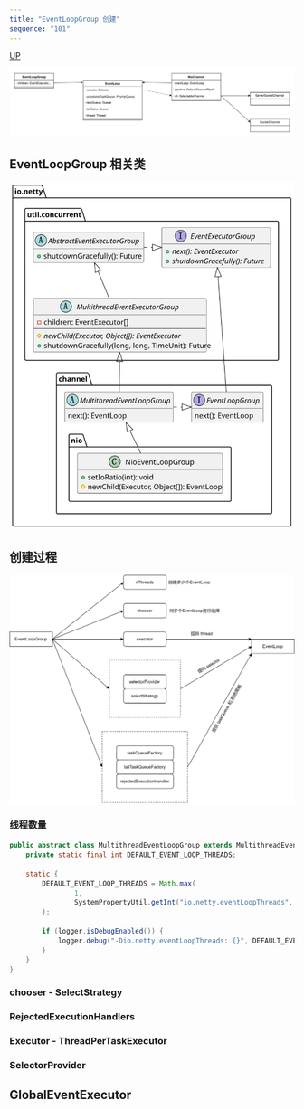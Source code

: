 ```yaml
---
title: "EventLoopGroup 创建"
sequence: "101"
---
```


[UP](/netty.html)

![](/assets/images/netty/eventloop/netty-eventloop-relation.svg)

## EventLoopGroup 相关类

![](/assets/images/netty/eventloop/group/netty-eventloop-group-class-hierarchy.svg)

## 创建过程

![](/assets/images/netty/eventloop/group/netty-eventloop-group-parameter.svg)


### 线程数量

```java
public abstract class MultithreadEventLoopGroup extends MultithreadEventExecutorGroup implements EventLoopGroup {
    private static final int DEFAULT_EVENT_LOOP_THREADS;

    static {
        DEFAULT_EVENT_LOOP_THREADS = Math.max(
                1,
                SystemPropertyUtil.getInt("io.netty.eventLoopThreads", NettyRuntime.availableProcessors() * 2)
        );

        if (logger.isDebugEnabled()) {
            logger.debug("-Dio.netty.eventLoopThreads: {}", DEFAULT_EVENT_LOOP_THREADS);
        }
    }
}
```

### chooser - SelectStrategy

### RejectedExecutionHandlers

### Executor - ThreadPerTaskExecutor

### SelectorProvider

## GlobalEventExecutor
